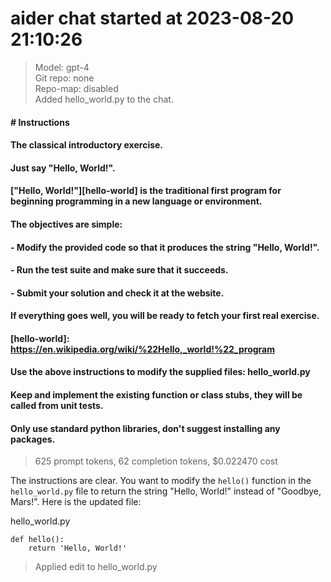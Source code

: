 
# aider chat started at 2023-08-20 21:10:26

> Model: gpt-4  
> Git repo: none  
> Repo-map: disabled  
> Added hello_world.py to the chat.  

#### # Instructions  
####   
#### The classical introductory exercise.  
#### Just say "Hello, World!".  
####   
#### ["Hello, World!"][hello-world] is the traditional first program for beginning programming in a new language or environment.  
####   
#### The objectives are simple:  
####   
#### - Modify the provided code so that it produces the string "Hello, World!".  
#### - Run the test suite and make sure that it succeeds.  
#### - Submit your solution and check it at the website.  
####   
#### If everything goes well, you will be ready to fetch your first real exercise.  
####   
#### [hello-world]: https://en.wikipedia.org/wiki/%22Hello,_world!%22_program  
####   
#### ####  
####   
#### Use the above instructions to modify the supplied files: hello_world.py  
#### Keep and implement the existing function or class stubs, they will be called from unit tests.  
#### Only use standard python libraries, don't suggest installing any packages.  
> 625 prompt tokens, 62 completion tokens, $0.022470 cost  

The instructions are clear. You want to modify the `hello()` function in the `hello_world.py` file to return the string "Hello, World!" instead of "Goodbye, Mars!". Here is the updated file:

hello_world.py
```
def hello():
    return 'Hello, World!'
```

> Applied edit to hello_world.py  
